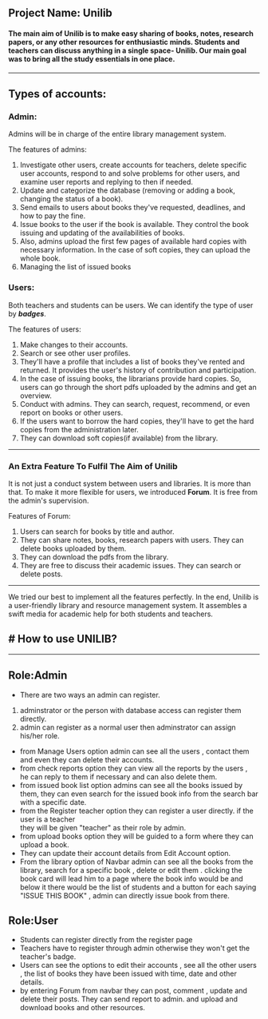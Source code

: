 ## Project Name: Unilib

#### The main aim of Unilib is to make easy sharing of books, notes, research papers, or any other resources for enthusiastic minds. Students and teachers can discuss anything in a single space- Unilib. Our main goal was to bring all the study essentials in one place.

---

## Types of accounts:

### Admin:

Admins will be in charge of the entire library management system.

The features of admins:

1. Investigate other users, create accounts for teachers, delete specific user accounts, respond to and solve problems for other users, and examine user reports and replying to then if needed.
2. Update and categorize the database (removing or adding a book, changing the status of a book).
3. Send emails to users about books they've requested, deadlines, and how to pay the fine.
4. Issue books to the user if the book is available. They control the book issuing and updating of the availabilities of books.
5. Also, admins upload the first few pages of available hard copies with necessary information. In the case of soft copies, they can upload the whole book.
6. Managing the list of issued books

### Users:

Both teachers and students can be users. We can identify the type of user by **_badges_**.

The features of users:

1. Make changes to their accounts.
2. Search or see other user profiles.
3. They'll have a profile that includes a list of books they've rented and returned. It provides the user's history of contribution and participation.
4. In the case of issuing books, the librarians provide hard copies. So, users can go through the short pdfs uploaded by the admins and get an overview.
5. Conduct with admins. They can search, request, recommend, or even report on books or other users.
6. If the users want to borrow the hard copies, they'll have to get the hard copies from the administration later.
7. They can download soft copies(if available) from the library.

---

### An Extra Feature To Fulfil The Aim of Unilib

It is not just a conduct system between users and libraries. It is more than that. To make it more flexible for users, we introduced **Forum**. It is free from the admin's supervision.

Features of Forum:

1. Users can search for books by title and author.
2. They can share notes, books, research papers with users. They can delete books uploaded by them.
3. They can download the pdfs from the library.
4. They are free to discuss their academic issues. They can search or delete posts.

---

We tried our best to implement all the features perfectly. In the end, Unilib is a user-friendly library and resource management system. It assembles a swift media for academic help for both students and teachers.

## # How to use UNILIB?

---

## Role:Admin

- There are two ways an admin can register.

1.  adminstrator or the person with database access can register them directly.
2.  admin can register as a normal user then adminstrator can assign his/her role.

- from Manage Users option admin can see all the users , contact them and even they can delete their accounts.
- from check reports option they can view all the reports by the users , </br>he can reply to them if necessary and can also delete them.
- from issued book list option admins can see all the books issued by them, they can even search for the issued book info
  from the search bar with a specific date.
- from the Register teacher option they can register a user directly. if the user is a teacher</br> they will be given "teacher" as their role by admin.
- from upload books option they will be guided to a form where they can upload a book.
- They can update their account details from Edit Account option.
- From the library option of Navbar admin can see all the books from the library, search for a specific book , delete or edit them . clicking the book card will lead him to a page where the book info would be and below it there would be the list of students and a button for each saying "ISSUE THIS BOOK" , admin can directly issue book from there.

## Role:User

- Students can register directly from the register page
- Teachers have to register through admin otherwise they won't get the teacher's badge.
- Users can see the options to edit their accounts , see all the other users , the list of books they have been issued
  with time, date and other details.
- by entering Forum from navbar they can post, comment , update and delete their posts. They can send report to admin. and upload and download books and other resources.
